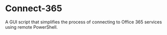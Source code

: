 # Connect-365
A GUI script that simplifies the process of connecting to Office 365 services using remote PowerShell.
